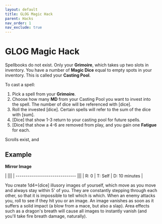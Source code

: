 ```yaml
---
layout: default
title: GLOG Magic Hack
parent: Hacks
nav_order: 1
nav_exclude: true
---
```



# GLOG Magic Hack

Spellbooks do not exist. Only your **Grimoire**, which takes up two slots in inventory.
You have a number of **Magic Dice** equal to empty spots in your inventory. This is called your **Casting Pool**.

To cast a spell:
1. Pick a spell from your **Grimoire**.
2. Choose how many **MD** from your Casting Pool you want to invest into the spell. The number of dice will be referenced with [dice].
3. Roll the invested [dice]. Certain spells will refer to the sum of the dice with [sum].
4. [Dice] that show 1-3 return to your casting pool for future spells.
5. [Dice] that show a 4-6 are removed from play, and you gain one **Fatigue** for each.

Scrolls exist, and

## Example
**Mirror Image**  

|                                 |||
| ------------------------------- |||
| R: 0 | T: Self | D: 10 minutes |

You create 1d4+{dice] illusory images of yourself, which move as you move and always stay within 5' of you. They are constantly stepping through each other, so that it is impossible to tell which is which. When an enemy attacks you, roll to see if they hit you or an image. An image vanishes as soon as it
suffers a solid impact (a blow from a mace, but also a slap). Area effects such as a dragon's breath will cause all images to instantly vanish (and you'll take fire breath damage, naturally).
